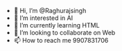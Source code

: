 - 👋 Hi, I’m @Raghurajsingh
- 👀 I’m interested in AI
- 🌱 I’m currently learning HTML
- 💞️ I’m looking to collaborate on Web
- 📫 How to reach me 9907831706

<!---
Raghurajsingh/Raghurajsingh is a ✨ special ✨ repository because its `README.md` (this file) appears on your GitHub profile.
You can click the Preview link to take a look at your changes.
--->

